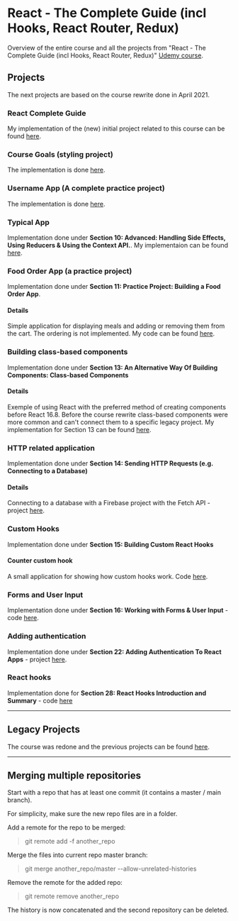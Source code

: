 # React - The Complete Guide (incl Hooks, React Router, Redux)

Overview of the entire course and all the projects from "React - The Complete Guide (incl Hooks, React Router, Redux)" [Udemy course](https://www.udemy.com/course/react-the-complete-guide-incl-redux/).

## Projects

The next projects are based on the course rewrite done in April 2021.

### React Complete Guide

My implementation of the (new) initial project related to this course can be found [here](./CompleteGuide/).

### Course Goals (styling project)

The implementation is done [here](./CourseGoals/).

### Username App (A complete practice project)

The implementation is done [here](./UsernameApp/).

### Typical App

Implementation done under **Section 10: Advanced: Handling Side Effects, Using Reducers & Using the Context API.**. My implementaion can be found [here](./TypicalApp/).

### Food Order App (a practice project)

Implementation done under **Section 11: Practice Project: Building a Food Order App**.

#### Details

Simple application for displaying meals and adding or removing them from the cart. The ordering is not implemented. My code can be found [here](./TheFoodOrderApp/).

### Building class-based components

Implementation done under **Section 13: An Alternative Way Of Building Components: Class-based Components**

#### Details

Exemple of using React with the preferred method of creating components before React 16.8. Before the course rewrite class-based components were more common and can't connect them to a specific legacy project. My implementation for Section 13 can be found [here](./ClassBasedComponents/).

### HTTP related application

Implementation done under **Section 14: Sending HTTP Requests (e.g. Connecting to a Database)**

#### Details

Connecting to a database with a Firebase project with the Fetch API - project [here](./HttpRequests/).

### Custom Hooks

Implementation done under **Section 15: Building Custom React Hooks**

#### Counter custom hook

A small application for showing how custom hooks work. Code [here](./CounterCustomHooks/).

### Forms and User Input

Implementation done under **Section 16: Working with Forms & User Input** - code [here](./FormsAndUserInput/).

### Adding authentication

Implementation done under **Section 22: Adding Authentication To React Apps** - project [here](https://github.com/mariamihai/udemy-react-authentication).

### React hooks

Implementation done for **Section 28: React Hooks Introduction and Summary** - code [here](./ReactHooks)

---

## Legacy Projects

The course was redone and the previous projects can be found [here](https://github.com/mariamihai/udemy-react-legacy-overview).

---

## Merging multiple repositories

Start with a repo that has at least one commit (it contains a master / main branch).

For simplicity, make sure the new repo files are in a folder.

Add a remote for the repo to be merged:
> git remote add -f another_repo <Another repo URL>

Merge the files into current repo master branch:
> git merge another_repo/master --allow-unrelated-histories

Remove the remote for the added repo:
> git remote remove another_repo

The history is now concatenated and the second repository can be deleted.
